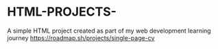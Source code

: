 # HTML-PROJECTS-
A simple HTML project created as part of my web development learning journey
https://roadmap.sh/projects/single-page-cv
